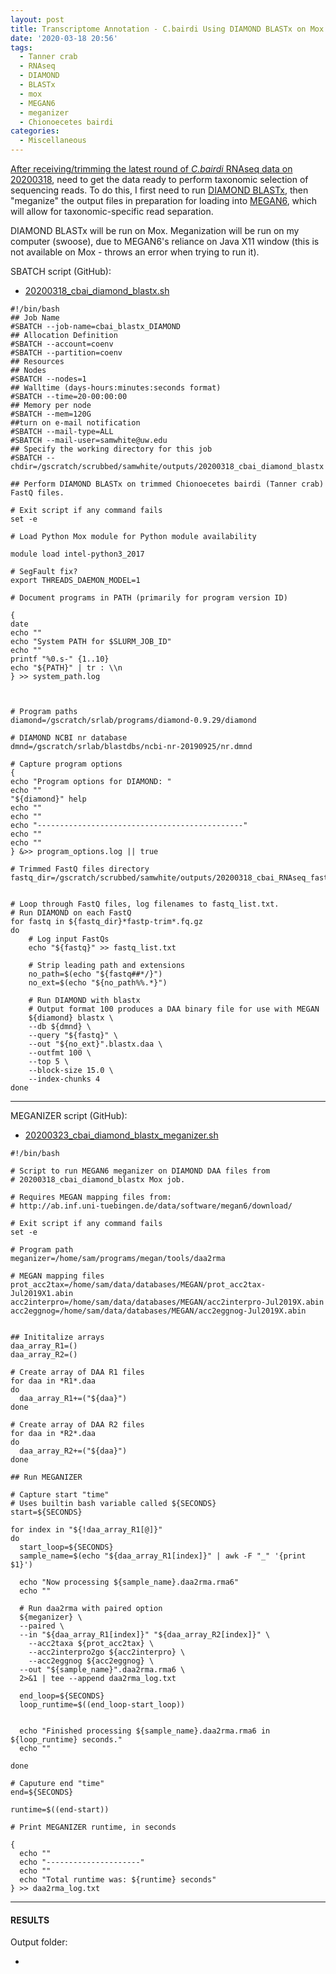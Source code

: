 ```yaml
---
layout: post
title: Transcriptome Annotation - C.bairdi Using DIAMOND BLASTx on Mox and MEGAN6 Meganizer on swoose
date: '2020-03-18 20:56'
tags:
  - Tanner crab
  - RNAseq
  - DIAMOND
  - BLASTx
  - mox
  - MEGAN6
  - meganizer
  - Chionoecetes bairdi
categories:
  - Miscellaneous
---
```

[After receiving/trimming the latest round of _C.bairdi_ RNAseq data on 20200318](https://robertslab.github.io/sams-notebook/2020/03/18/TrimmingQCMultiQC-C.bairdi-RNAseq-FastQ-with-fastp-on-Mox.html), need to get the data ready to perform taxonomic selection of sequencing reads. To do this, I first need to run [DIAMOND BLASTx](https://github.com/bbuchfink/diamond), then "meganize" the output files in preparation for loading into [MEGAN6](https://uni-tuebingen.de/fakultaeten/mathematisch-naturwissenschaftliche-fakultaet/fachbereiche/informatik/lehrstuehle/algorithms-in-bioinformatics/software/megan6/), which will allow for taxonomic-specific read separation.

DIAMOND BLASTx will be run on Mox. Meganization will be run on my computer (swoose), due to MEGAN6's reliance on Java X11 window (this is not available on Mox - throws an error when trying to run it).

SBATCH script (GitHub):

- [20200318_cbai_diamond_blastx.sh](https://github.com/RobertsLab/sams-notebook/blob/master/sbatch_scripts/20200318_cbai_diamond_blastx.sh)

```shell
#!/bin/bash
## Job Name
#SBATCH --job-name=cbai_blastx_DIAMOND
## Allocation Definition
#SBATCH --account=coenv
#SBATCH --partition=coenv
## Resources
## Nodes
#SBATCH --nodes=1
## Walltime (days-hours:minutes:seconds format)
#SBATCH --time=20-00:00:00
## Memory per node
#SBATCH --mem=120G
##turn on e-mail notification
#SBATCH --mail-type=ALL
#SBATCH --mail-user=samwhite@uw.edu
## Specify the working directory for this job
#SBATCH --chdir=/gscratch/scrubbed/samwhite/outputs/20200318_cbai_diamond_blastx

## Perform DIAMOND BLASTx on trimmed Chionoecetes bairdi (Tanner crab) FastQ files.

# Exit script if any command fails
set -e

# Load Python Mox module for Python module availability

module load intel-python3_2017

# SegFault fix?
export THREADS_DAEMON_MODEL=1

# Document programs in PATH (primarily for program version ID)

{
date
echo ""
echo "System PATH for $SLURM_JOB_ID"
echo ""
printf "%0.s-" {1..10}
echo "${PATH}" | tr : \\n
} >> system_path.log



# Program paths
diamond=/gscratch/srlab/programs/diamond-0.9.29/diamond

# DIAMOND NCBI nr database
dmnd=/gscratch/srlab/blastdbs/ncbi-nr-20190925/nr.dmnd

# Capture program options
{
echo "Program options for DIAMOND: "
echo ""
"${diamond}" help
echo ""
echo ""
echo "----------------------------------------------"
echo ""
echo ""
} &>> program_options.log || true

# Trimmed FastQ files directory
fastq_dir=/gscratch/scrubbed/samwhite/outputs/20200318_cbai_RNAseq_fastp_trimming/


# Loop through FastQ files, log filenames to fastq_list.txt.
# Run DIAMOND on each FastQ
for fastq in ${fastq_dir}*fastp-trim*.fq.gz
do
	# Log input FastQs
	echo "${fastq}" >> fastq_list.txt

	# Strip leading path and extensions
	no_path=$(echo "${fastq##*/}")
	no_ext=$(echo "${no_path%%.*}")

	# Run DIAMOND with blastx
	# Output format 100 produces a DAA binary file for use with MEGAN
	${diamond} blastx \
	--db ${dmnd} \
	--query "${fastq}" \
	--out "${no_ext}".blastx.daa \
	--outfmt 100 \
	--top 5 \
	--block-size 15.0 \
	--index-chunks 4
done
```

---

MEGANIZER script (GitHub):

- [20200323_cbai_diamond_blastx_meganizer.sh](https://github.com/RobertsLab/sams-notebook/blob/master/bash_scripts/20200323_cbai_diamond_blastx_meganizer.sh)

```shell
#!/bin/bash

# Script to run MEGAN6 meganizer on DIAMOND DAA files from
# 20200318_cbai_diamond_blastx Mox job.

# Requires MEGAN mapping files from:
# http://ab.inf.uni-tuebingen.de/data/software/megan6/download/

# Exit script if any command fails
set -e

# Program path
meganizer=/home/sam/programs/megan/tools/daa2rma

# MEGAN mapping files
prot_acc2tax=/home/sam/data/databases/MEGAN/prot_acc2tax-Jul2019X1.abin
acc2interpro=/home/sam/data/databases/MEGAN/acc2interpro-Jul2019X.abin
acc2eggnog=/home/sam/data/databases/MEGAN/acc2eggnog-Jul2019X.abin


## Inititalize arrays
daa_array_R1=()
daa_array_R2=()

# Create array of DAA R1 files
for daa in *R1*.daa
do
  daa_array_R1+=("${daa}")
done

# Create array of DAA R2 files
for daa in *R2*.daa
do
  daa_array_R2+=("${daa}")
done

## Run MEGANIZER

# Capture start "time"
# Uses builtin bash variable called ${SECONDS}
start=${SECONDS}

for index in "${!daa_array_R1[@]}"
do
  start_loop=${SECONDS}
  sample_name=$(echo "${daa_array_R1[index]}" | awk -F "_" '{print $1}')

  echo "Now processing ${sample_name}.daa2rma.rma6"
  echo ""

  # Run daa2rma with paired option
  ${meganizer} \
  --paired \
  --in "${daa_array_R1[index]}" "${daa_array_R2[index]}" \
	--acc2taxa ${prot_acc2tax} \
	--acc2interpro2go ${acc2interpro} \
	--acc2eggnog ${acc2eggnog} \
  --out "${sample_name}".daa2rma.rma6 \
  2>&1 | tee --append daa2rma_log.txt

  end_loop=${SECONDS}
  loop_runtime=$((end_loop-start_loop))


  echo "Finished processing ${sample_name}.daa2rma.rma6 in ${loop_runtime} seconds."
  echo ""

done

# Caputure end "time"
end=${SECONDS}

runtime=$((end-start))

# Print MEGANIZER runtime, in seconds

{
  echo ""
  echo "---------------------"
  echo ""
  echo "Total runtime was: ${runtime} seconds"
} >> daa2rma_log.txt
```

---

#### RESULTS

Output folder:

- []()
